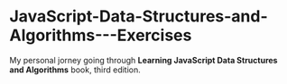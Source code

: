 # JavaScript-Data-Structures-and-Algorithms---Exercises

My personal jorney going through **Learning JavaScript Data Structures and Algorithms** book, third edition.

